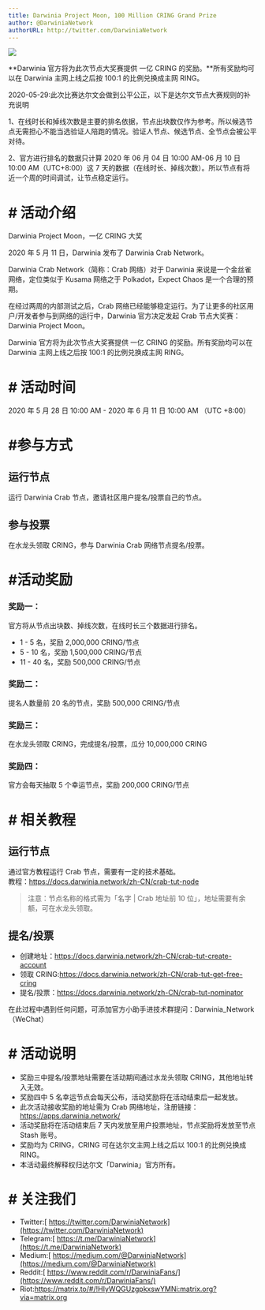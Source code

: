 ```yaml
---
title: Darwinia Project Moon, 100 Million CRING Grand Prize
author: @DarwiniaNetwork
authorURL: http://twitter.com/DarwiniaNetwork
---
```


![](assets/2020-06-01-darwinia-project-moon.png)

**Darwinia 官方将为此次节点大奖赛提供 一亿 CRING 的奖励。**所有奖励均可以在 Darwinia 主网上线之后按 100:1 的比例兑换成主网 RING。

<!--truncate-->

2020-05-29:此次比赛达尔文会做到公平公正，以下是达尔文节点大赛规则的补充说明

1、在线时长和掉线次数是主要的排名依据，节点出块数仅作为参考。所以候选节点无需担心不能当选验证人陪跑的情况。验证人节点、候选节点、全节点会被公平对待。

2、官方进行排名的数据只计算 2020 年 06 月 04 日 10:00 AM-06 月 10 日 10:00 AM（UTC+8:00）这 7 天的数据（在线时长、掉线次数）。所以节点有将近一个周的时间调试，让节点稳定运行。

# # 活动介绍

Darwinia Project Moon，一亿 CRING 大奖

2020 年 5 月 11 日，Darwinia 发布了 Darwinia Crab Network。

Darwinia Crab Network（简称：Crab 网络）对于 Darwinia 来说是一个金丝雀网络，定位类似于 Kusama 网络之于 Polkadot，Expect Chaos 是一个合理的预期。

在经过两周的内部测试之后，Crab 网络已经能够稳定运行。为了让更多的社区用户/开发者参与到网络的运行中，Darwinia 官方决定发起 Crab 节点大奖赛：Darwinia Project Moon。

Darwinia 官方将为此次节点大奖赛提供 一亿 CRING 的奖励。所有奖励均可以在 Darwinia 主网上线之后按 100:1 的比例兑换成主网 RING。

# # 活动时间

2020 年 5 月 28 日 10:00 AM - 2020 年 6 月 11 日 10:00 AM （UTC +8:00）

# #参与方式

## 运行节点
运行 Darwinia Crab 节点，邀请社区用户提名/投票自己的节点。

## 参与投票
在水龙头领取 CRING，参与 Darwinia Crab 网络节点提名/投票。

# #活动奖励
### 奖励一：

官方将从节点出块数、掉线次数，在线时长三个数据进行排名。

- 1 - 5 名，奖励 2,000,000 CRING/节点
- 5 - 10 名，奖励 1,500,000 CRING/节点
- 11 - 40 名，奖励 500,000 CRING/节点

### 奖励二：

提名人数量前 20 名的节点，奖励 500,000 CRING/节点

### 奖励三：

在水龙头领取 CRING，完成提名/投票，瓜分 10,000,000 CRING

### 奖励四：

官方会每天抽取 5 个幸运节点，奖励 200,000 CRING/节点


# # 相关教程

## 运行节点

通过官方教程运行 Crab 节点，需要有一定的技术基础。  
教程：https://docs.darwinia.network/zh-CN/crab-tut-node

> 注意：节点名称的格式需为「名字 | Crab 地址前 10 位」，地址需要有余额，可在水龙头领取。

## 提名/投票

- 创建地址：https://docs.darwinia.network/zh-CN/crab-tut-create-account
- 领取 CRING:https://docs.darwinia.network/zh-CN/crab-tut-get-free-cring
- 提名/投票：https://docs.darwinia.network/zh-CN/crab-tut-nominator

在此过程中遇到任何问题，可添加官方小助手进技术群提问：Darwinia_Network（WeChat）

# # 活动说明

- 奖励三中提名/投票地址需要在活动期间通过水龙头领取 CRING，其他地址转入无效。
- 奖励四中 5 名幸运节点会每天公布，活动奖励将在活动结束后一起发放。
- 此次活动接收奖励的地址需为 Crab 网络地址，注册链接：https://apps.darwinia.network/
- 活动奖励将在活动结束后 7 天内发放至用户投票地址，节点奖励将发放至节点 Stash 账号。
- 奖励均为 CRING，CRING 可在达尔文主网上线之后以 100:1 的比例兑换成 RING。
- 本活动最终解释权归达尔文「Darwinia」官方所有。

# # 关注我们

- Twitter:[ https://twitter.com/DarwiniaNetwork](https://twitter.com/DarwiniaNetwork)
- Telegram:[ https://t.me/DarwiniaNetwork](https://t.me/DarwiniaNetwork)
- Medium:[ https://medium.com/@DarwiniaNetwork](https://medium.com/@DarwiniaNetwork)
- Reddit:[ https://www.reddit.com/r/DarwiniaFans/](https://www.reddit.com/r/DarwiniaFans/)
- Riot:https://matrix.to/#/!HIyWQGUzgpkxswYMNi:matrix.org?via=matrix.org
